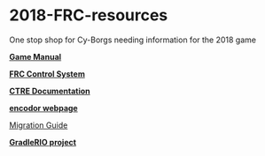 # 2018-FRC-resources
One stop shop for Cy-Borgs needing information for the 2018 game

**[Game Manual](../master/2018FRCGameSeasonManual.pdf)**

**[FRC Control System](http://wpilib.screenstepslive.com/s/currentCS)**

**[CTRE Documentation](https://github.com/CrossTheRoadElec/Phoenix-Documentation)**

**[encodor webpage](https://www.digikey.com/product-detail/en/greyhill-inc/63R256/GH3070-ND/304479)**

[Migration Guide](https://github.com/CrossTheRoadElec/Phoenix-Documentation/blob/master/Migration%20Guide.md)

**[GradleRIO project](https://github.com/Open-RIO/GradleRIO)**
